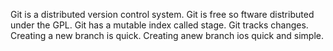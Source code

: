 Git is a distributed version control system.
Git is free so ftware distributed under the GPL.
Git has a mutable index called stage.
Git tracks changes.
Creating a new branch is quick.
Creating anew branch ios quick and simple.
